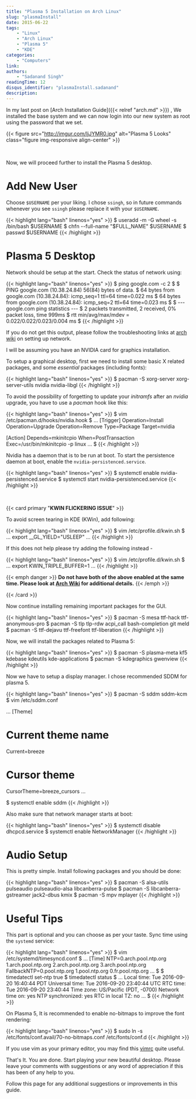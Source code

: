 ```yaml
---
title: "Plasma 5 Installation on Arch Linux"
slug: "plasmaInstall"
date: 2015-06-22
tags:
    - "Linux"
    - "Arch Linux"
    - "Plasma 5"
    - "KDE"
categories:
    - "Computers"
link:
authors:
    - "Sadanand Singh"
readingTime: 12
disqus_identifier: "plasmaInstall.sadanand"
description:
---
```


In my last post on
[Arch Installation Guide]({{< relref "arch.md" >}}) , We
installed the base system and we can now login into our new system as
root using the password that we set.

<!--more-->

<!--TOC-->

{{< figure src="http://imgur.com/IjJYMR0.jpg" alt="Plasma 5 Looks" class="figure img-responsive align-center" >}}

<br>

Now, we will proceed further to install the Plasma 5 desktop.

Add New User
============

Choose `$USERNAME` per your liking. I chose `ssingh`, so in future commands
whenever you see `ssingh` please replace it with your `$USERNAME`.

{{< highlight lang="bash" linenos="yes" >}}
$ useradd -m -G wheel -s /bin/bash $USERNAME
$ chfn --full-name "$FULL_NAME" $USERNAME
$ passwd $USERNAME
{{< /highlight >}}

Plasma 5 Desktop
================

Network should be setup at the start. Check the status of network using:

{{< highlight lang="bash" linenos="yes" >}}
$ ping google.com -c 2
$
$ PING google.com (10.38.24.84) 56(84) bytes of data.
$ 64 bytes from google.com (10.38.24.84): icmp_seq=1 ttl=64 time=0.022 ms
$ 64 bytes from google.com (10.38.24.84): icmp_seq=2 ttl=64 time=0.023 ms
$
$ --- google.com ping statistics ---
$ 2 packets transmitted, 2 received, 0% packet loss, time 999ms
$ rtt min/avg/max/mdev = 0.022/0.022/0.023/0.004 ms
$
{{< /highlight >}}

If you do not get this output, please follow the troubleshooting links
at [arch wiki](https://wiki.archlinux.org/index.php/systemd-networkd) on
setting up network.

I will be assuming you have an NVIDIA card for graphics installation.

To setup a graphical desktop, first we need to install some basic X
related packages, and some *essential* packages (including fonts):

{{< highlight lang="bash" linenos="yes" >}}
$ pacman -S xorg-server xorg-server-utils nvidia nvidia-libgl
{{< /highlight >}}

To avoid the possibility of forgetting to update your _initramfs_ after an
_nvidia_ upgrade, you have to use a _pacman_ hook like this:

{{< highlight lang="bash" linenos="yes" >}}
$ vim /etc/pacman.d/hooks/nvidia.hook
$
...
[Trigger]
Operation=Install
Operation=Upgrade
Operation=Remove
Type=Package
Target=nvidia

[Action]
Depends=mkinitcpio
When=PostTransaction
Exec=/usr/bin/mkinitcpio -p linux
...
$
{{< /highlight >}}

Nvidia has a daemon that is to be run at boot. To start the persistence
daemon at boot, enable the `nvidia-persistenced.service`.

{{< highlight lang="bash" linenos="yes" >}}
$ systemctl enable nvidia-persistenced.service
$ systemctl start nvidia-persistenced.service
{{< /highlight >}}

<br>

{{< card primary "**KWIN FLICKERING ISSUE**" >}}

To avoid screen tearing in KDE (KWin), add following:

{{< highlight lang="bash" linenos="yes" >}}
$ vim /etc/profile.d/kwin.sh
$
...
export __GL_YIELD="USLEEP"
...
{{< /highlight >}}

If this does not help please try adding the following instead -

{{< highlight lang="bash" linenos="yes" >}}
$ vim /etc/profile.d/kwin.sh
$
...
export KWIN_TRIPLE_BUFFER=1
...
{{< /highlight >}}

{{< emph danger >}}
__Do not have both of the above enabled at the same
time. Please look at [Arch
Wiki](https://wiki.archlinux.org/index.php/NVIDIA/Troubleshooting) for
additional details.__
{{< /emph >}}

{{< /card >}}

Now continue installing remaining important packages for the GUI.

{{< highlight lang="bash" linenos="yes" >}}
$ pacman -S mesa ttf-hack ttf-anonymous-pro
$ pacman -S tlp tlp-rdw acpi_call bash-completion git meld
$ pacman -S ttf-dejavu ttf-freefont ttf-liberation
{{< /highlight >}}

Now, we will install the packages related to Plasma 5:

{{< highlight lang="bash" linenos="yes" >}}
$ pacman -S plasma-meta kf5 kdebase kdeutils kde-applications
$ pacman -S kdegraphics gwenview
{{< /highlight >}}

Now we have to setup a display manager. I chose recommended SDDM for
plasma 5.

{{< highlight lang="bash" linenos="yes" >}}
$ pacman -S sddm sddm-kcm
$ vim /etc/sddm.conf

...
[Theme]
# Current theme name
Current=breeze

# Cursor theme
CursorTheme=breeze_cursors
...

$ systemctl enable sddm
{{< /highlight >}}

Also make sure that network manager starts at boot:

{{< highlight lang="bash" linenos="yes" >}}
$ systemctl disable dhcpcd.service
$ systemctl enable NetworkManager
{{< /highlight >}}

Audio Setup
===========

This is pretty simple. Install following packages and you should be
done:

{{< highlight lang="bash" linenos="yes" >}}
$ pacman -S alsa-utils pulseaudio pulseaudio-alsa libcanberra-pulse
$ pacman -S libcanberra-gstreamer jack2-dbus kmix
$ pacman -S mpv mplayer
{{< /highlight >}}

Useful Tips
===========

This part is optional and you can choose as per your taste. Sync time
using the `systemd` service:

{{< highlight lang="bash" linenos="yes" >}}
$ vim /etc/systemd/timesyncd.conf
$
...
[Time]
NTP=0.arch.pool.ntp.org 1.arch.pool.ntp.org 2.arch.pool.ntp.org 3.arch.pool.ntp.org
FallbackNTP=0.pool.ntp.org 1.pool.ntp.org 0.fr.pool.ntp.org
...
$
$ timedatectl set-ntp true
$ timedatectl status
$
...
      Local time: Tue 2016-09-20 16:40:44 PDT
  Universal time: Tue 2016-09-20 23:40:44 UTC
        RTC time: Tue 2016-09-20 23:40:44
       Time zone: US/Pacific (PDT, -0700)
 Network time on: yes
NTP synchronized: yes
 RTC in local TZ: no
 ...
$
{{< /highlight >}}

On Plasma 5, It is recommended to enable no-bitmaps to improve the font
rendering:

{{< highlight lang="bash" linenos="yes" >}}
$ sudo ln -s /etc/fonts/conf.avail/70-no-bitmaps.conf
   /etc/fonts/conf.d
   {{< /highlight >}}

If you use vim as your primary editor, you may find
this [vimrc](https://github.com/amix/vimrc) quite useful.

That's It. You are done. Start playing your new beautiful desktop.
Please leave your comments with suggestions or any word of appreciation
if this has been of any help to you.

Follow this page for any additional suggestions or improvements in this
guide.
